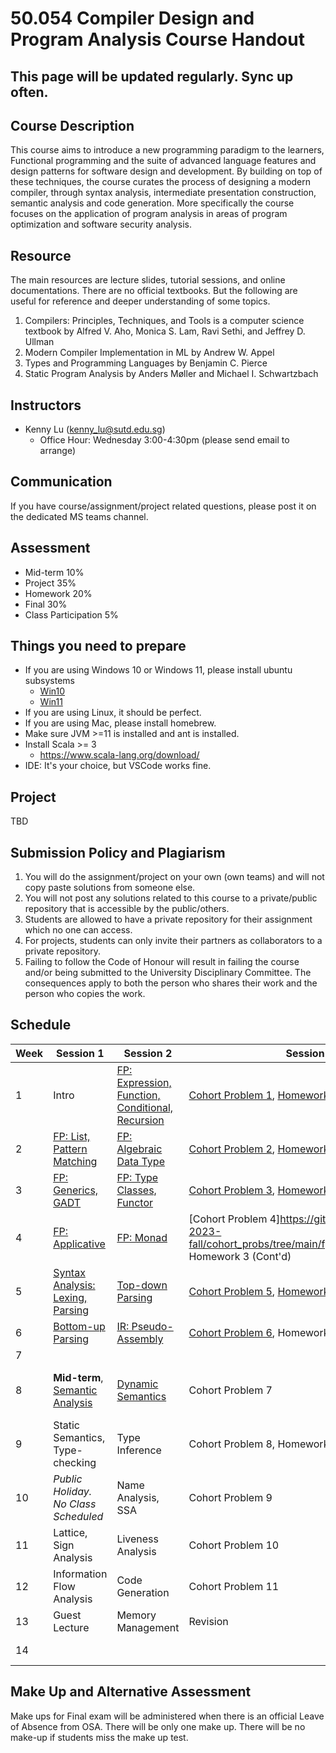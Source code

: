 # 50.054 Compiler Design and Program Analysis Course Handout

## This page will be updated regularly. Sync up often.

## Course Description

This course aims to introduce a new programming paradigm to the learners, Functional programming and the suite of advanced language features and design patterns for software design and development. By building on top of these techniques, the course curates the process of designing a modern compiler, through syntax analysis, intermediate presentation construction, semantic analysis and code generation. More specifically the course focuses on the application of program analysis in areas of program optimization and software security analysis. 

## Resource 

The main resources are lecture slides, tutorial sessions, and online documentations. There are no official textbooks. But the following are useful for reference and deeper understanding of some topics.

1. Compilers: Principles, Techniques, and Tools is a computer science textbook by Alfred V. Aho, Monica S. Lam, Ravi Sethi, and Jeffrey D. Ullman
1. Modern Compiler Implementation in ML by Andrew W. Appel
1. Types and Programming Languages by Benjamin C. Pierce
1. Static Program Analysis by Anders Møller and Michael I. Schwartzbach



## Instructors


* Kenny Lu (kenny_lu@sutd.edu.sg) 
  * Office Hour: Wednesday 3:00-4:30pm (please send email to arrange)


## Communication

If you have course/assignment/project related questions, please post it on the dedicated MS teams channel.

## Assessment

* Mid-term 10%
* Project 35%
* Homework 20%
* Final 30%
* Class Participation 5%

## Things you need to prepare

* If you are using Windows 10 or Windows 11, please install ubuntu subsystems
    * [Win10](https://ubuntu.com/tutorials/install-ubuntu-on-wsl2-on-windows-10#1-overview)
    * [Win11](https://ubuntu.com/tutorials/install-ubuntu-on-wsl2-on-windows-11-with-gui-support#1-overview)
* If you are using Linux, it should be perfect.
* If you are using Mac, please install homebrew.
* Make sure JVM >=11 is installed and ant is installed.
* Install Scala >= 3
  * https://www.scala-lang.org/download/
* IDE: It's your choice, but VSCode works fine.


## Project

TBD


## Submission Policy and Plagiarism
1. You will do the assignment/project on your own (own teams) and will not copy paste solutions from someone else.
1. You will not post any solutions related to this course to a private/public repository that is accessible by the public/others.
1. Students are allowed to have a private repository for their assignment which no one can access. 
1. For projects, students can only invite their partners as collaborators to a private repository.
1. Failing to follow the Code of Honour will result in failing the course and/or being submitted to the University Disciplinary Committee. The consequences apply to both the person who shares their work and the person who copies the work.

## Schedule
| Week | Session 1 | Session 2 | Session 3 | Assessment |
|---|---|---|---|---|
| 1 | Intro | [FP: Expression, Function, Conditional, Recursion](./fp_intro.md) | [Cohort Problem 1](https://github.com/50054-2023-fall/cohort_probs/tree/main/fp_intro), [Homework 1](https://github.com/50054-2023-fall/homework/tree/main/fp_intro) | Homework 1 no submission required | 
| 2 | [FP: List, Pattern Matching](./fp_scala.md) | [FP: Algebraic Data Type](./fp_scala.md) | [Cohort Problem 2](https://github.com/50054-2023-fall/cohort_probs/tree/main/fp_scala), [Homework 2](https://github.com/50054-2023-fall/homework/tree/main/fp_scala) |  |
| 3 | [FP: Generics, GADT](./fp_scala_poly.md) | [FP: Type Classes, Functor](./fp_scala_poly.md) | [Cohort Problem 3](https://github.com/50054-2023-fall/cohort_probs/tree/main/fp_scala_poly), [Homework 3]() | Homework 2 5% |
| 4 | [FP: Applicative](./fp_applicative_monad.md) | [FP: Monad](./fp_applicative_monad.md) |  [Cohort Problem 4]https://github.com/50054-2023-fall/cohort_probs/tree/main/fp_applicative_monad), Homework 3 (Cont'd) | Homework 3 5% |
| 5 | [Syntax Analysis: Lexing, Parsing](./syntax_analysis.md) | [Top-down Parsing](./syntax_analysis.md) | [Cohort Problem 5](https://github.com/50054-2023-fall/cohort_probs/tree/main/syntax_analysis), [Homework 4](https://github.com/50054-2023-fall/homework/tree/main/fp_syntax_analysis) |  |
| 6 | [Bottom-up Parsing](./syntax_analysis.md) | [IR: Pseudo-Assembly](./ir_pseudo_assembly.md) | [Cohort Problem 6](), Homework 4 (Cont'd) | Homework 4 5% | 
| 7 |  |  |  | 
| 8 | **Mid-term**, [Semantic Analysis](./semantic_analysis.md)| [Dynamic Semantics](./dynamic_semantics.md) | Cohort Problem 7 | Mid-term 10%, Project Lab 1 10% |
| 9 | Static Semantics, Type-checking | Type Inference | Cohort Problem 8, Homework 5 |  |
| 10 | *Public Holiday. No Class Scheduled* | Name Analysis, SSA |  Cohort Problem 9 | Homework 5 5%, Project Lab 2 10% | 
| 11 | Lattice, Sign Analysis  | Liveness Analysis | Cohort Problem 10 |  |  | 
| 12 | Information Flow Analysis | Code Generation | Cohort Problem 11  |  |
| 13 | Guest Lecture | Memory Management | Revision | Project Lab 3 15% |  |
| 14 | |  |  |Final Exam 30%|


 

## Make Up and Alternative Assessment
Make ups for Final exam will be administered when there is an official Leave of Absence from OSA. There will be only one make up. There will be no make-up if students miss the make up test. 






